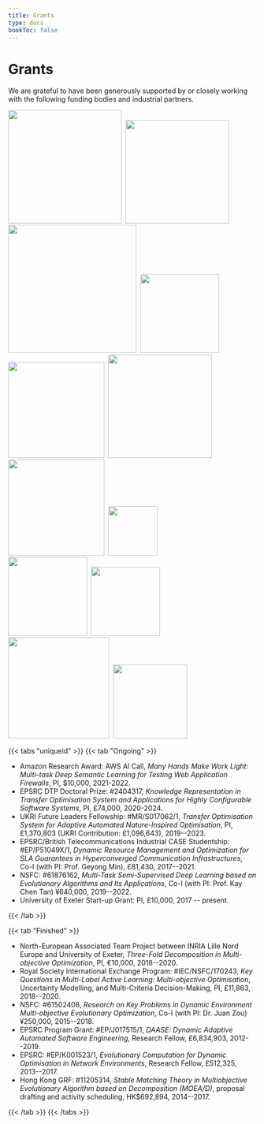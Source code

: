 ```yaml
---
title: Grants
type: docs
bookToc: false
---
```


# Grants

<link rel="stylesheet" href="/academicons/academicons-1.9.0/css/academicons.min.css"/>
<link rel="stylesheet" href="https://maxcdn.bootstrapcdn.com/font-awesome/4.4.0/css/font-awesome.min.css">
<head>
<script src='https://kit.fontawesome.com/a076d05399.js' crossorigin='anonymous'></script>
<link rel="stylesheet" href="https://fonts.googleapis.com/icon?family=Material+Icons">
<link rel="stylesheet" href="https://cdnjs.cloudflare.com/ajax/libs/font-awesome/4.7.0/css/font-awesome.min.css">
</head>

<style>
hr.dashed {
  border-top: 1px dashed #bbb;
}

.grid-container {
  display: grid;
  grid-template-columns: 40% 60%;
  grid-gap: 5px;
  background-color: transparent;
  padding: 5px;
}
</style>

We are grateful to have been generously supported by or closely working with the following funding bodies and industrial partners.

 <img src="/media/ukri.png" width="230">&nbsp; <img src="/media/aws.png" width="210">&nbsp; <img src="/media/epsrc.png" width="260">&nbsp; <img src="/media/rs2.gif" width="160"><br>
 <img src="/media/uoe.gif" width="195">&nbsp; <img src="/media/rgc.jpg" width="210">&nbsp; <img src="/media/inria.png" width="195">&nbsp; <img src="/media/nsfc.jpeg" width="100"></br>
   <img src="/media/sww.png" width="160">&nbsp; <img src="/media/wpa.jpeg" width="140"> <img src="/media/dashboard.png" width="205">&nbsp; <img src="/media/bt.png" width="150"> 

{{< tabs "uniqueid" >}}
{{< tab "Ongoing" >}}

- Amazon Research Award: AWS AI Call, _Many Hands Make Work Light: Multi-task Deep Semantic Learning for Testing Web Application Firewalls_, PI, $10,000, 2021-2022.
- EPSRC DTP Doctoral Prize: #2404317, _Knowledge Representation in Transfer Optimisation System and Applications for Highly Configurable Software Systems_, PI, &pound;74,000, 2020-2024.
- UKRI Future Leaders Fellowship: #MR/S017062/1, _Transfer Optimisation System for Adaptive Automated Nature-Inspired Optimisation_, PI, &pound;1,370,803 (UKRI Contribution: &pound;1,096,643), 2019--2023.
- EPSRC/British Telecommunications Industrial CASE Studentship: #EP/P51049X/1, _Dynamic Resource Management and Optimization for SLA Guarantees in Hyperconverged Communication Infrastructures_, Co-I (with PI: Prof. Geyong Min), &pound;81,430, 2017--2021.
- NSFC: #61876162, _Multi-Task Semi-Supervised Deep Learning based on Evolutionary Algorithms and Its Applications_, Co-I (with PI: Prof. Kay Chen Tan) &yen;640,000, 2019--2022.
- University of Exeter Start-up Grant: PI, &pound;10,000, 2017 -- present.

{{< /tab >}}

{{< tab "Finished" >}}

- North-European Associated Team Project between INRIA Lille Nord Europe and University of Exeter, _Three-Fold Decomposition in Multi-objective Optimization_, PI, &euro;10,000, 2018--2020.
- Royal Society International Exchange Program: #IEC/NSFC/170243, _Key Questions in Multi-Label Active Learning: Multi-objective Optimisation_, Uncertainty Modelling, and Multi-Criteria Decision-Making, PI, &pound;11,863, 2018--2020.
- NSFC: #61502408, _Research on Key Problems in Dynamic Environment Multi-objective Evolutionary Optimization_, Co-I (with PI: Dr. Juan Zou) &yen;250,000, 2015--2018.
- EPSRC Program Grant: #EP/J017515/1, _DAASE: Dynamic Adaptive Automated Software Engineering_, Research Fellow, &pound;6,834,903, 2012--2019.
- EPSRC: #EP/K001523/1, _Evolutionary Computation for Dynamic Optimisation in Network Environments_, Research Fellow, &pound;512,325, 2013--2017.
- Hong Kong GRF: #11205314, _Stable Matching Theory in Multiobjective Evolutionary Algorithm based on Decomposition (MOEA/D)_, proposal drafting and activity scheduling, HK$692,894, 2014--2017.

{{< /tab >}}
{{< /tabs >}}

